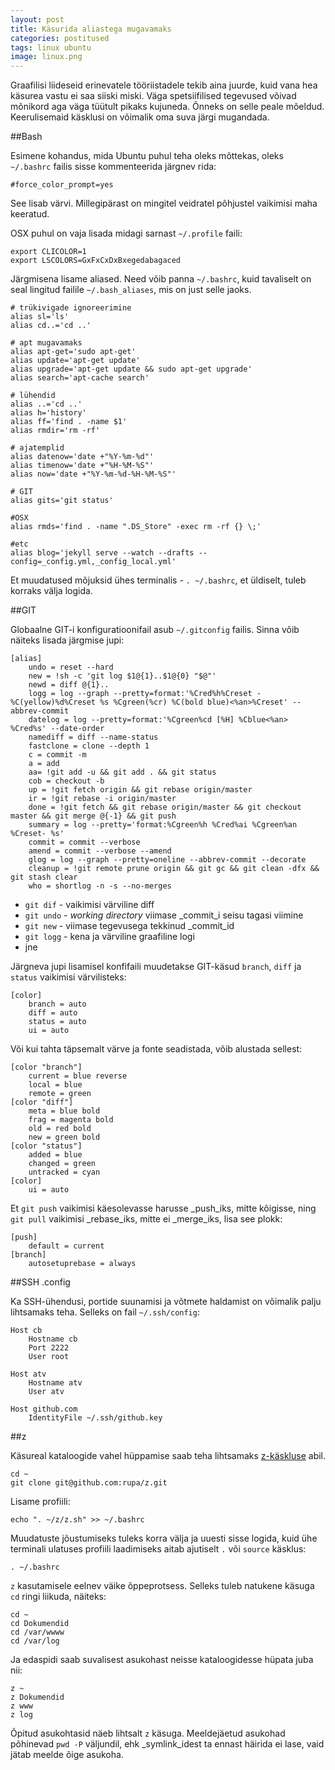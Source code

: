 ```yaml
---
layout: post
title: Käsurida aliastega mugavamaks
categories: postitused
tags: linux ubuntu
image: linux.png
---
```

Graafilisi liideseid erinevatele tööriistadele tekib aina juurde, kuid vana hea käsurea vastu ei saa siiski miski. Väga spetsiifilised tegevused võivad mõnikord aga väga tüütult pikaks kujuneda. Õnneks on selle peale mõeldud. Keerulisemaid käsklusi on võimalik oma suva järgi mugandada.


##Bash

Esimene kohandus, mida Ubuntu puhul teha oleks mõttekas, oleks `~/.bashrc` failis sisse kommenteerida järgnev rida:

    #force_color_prompt=yes

See lisab värvi. Millegipärast on mingitel veidratel põhjustel vaikimisi maha keeratud.

OSX puhul on vaja lisada midagi sarnast `~/.profile` faili:

    export CLICOLOR=1
    export LSCOLORS=GxFxCxDxBxegedabagaced

Järgmisena lisame aliased. Need võib panna `~/.bashrc`, kuid tavaliselt on seal lingitud failile `~/.bash_aliases`, mis on just selle jaoks.

    # trükivigade ignoreerimine
    alias sl='ls'
    alias cd..='cd ..'

    # apt mugavamaks
    alias apt-get='sudo apt-get'
    alias update='apt-get update'
    alias upgrade='apt-get update && sudo apt-get upgrade'
    alias search='apt-cache search'

    # lühendid
    alias ..='cd ..'
    alias h='history'
    alias ff='find . -name $1'
    alias rmdir='rm -rf'

    # ajatemplid
    alias datenow='date +"%Y-%m-%d"'
    alias timenow='date +"%H-%M-%S"'
    alias now='date +"%Y-%m-%d-%H-%M-%S"'

    # GIT
    alias gits='git status'

    #OSX
    alias rmds='find . -name ".DS_Store" -exec rm -rf {} \;'

    #etc
    alias blog='jekyll serve --watch --drafts --config=_config.yml,_config_local.yml'

Et muudatused mõjuksid ühes terminalis - `. ~/.bashrc`, et üldiselt, tuleb korraks välja logida.


##GIT

Globaalne GIT-i konfiguratioonifail asub `~/.gitconfig` failis. Sinna võib näiteks lisada järgmise jupi:

    [alias]
        undo = reset --hard
        new = !sh -c 'git log $1@{1}..$1@{0} "$@"'
        newd = diff @{1}..
        logg = log --graph --pretty=format:'%Cred%h%Creset -%C(yellow)%d%Creset %s %Cgreen(%cr) %C(bold blue)<%an>%Creset' --abbrev-commit
        datelog = log --pretty=format:'%Cgreen%cd [%H] %Cblue<%an> %Cred%s' --date-order
        namediff = diff --name-status
        fastclone = clone --depth 1
        c = commit -m
        a = add
        aa= !git add -u && git add . && git status
        cob = checkout -b
        up = !git fetch origin && git rebase origin/master
        ir = !git rebase -i origin/master
        done = !git fetch && git rebase origin/master && git checkout master && git merge @{-1} && git push
        summary = log --pretty='format:%Cgreen%h %Cred%ai %Cgreen%an %Creset- %s'
        commit = commit --verbose
        amend = commit --verbose --amend
        glog = log --graph --pretty=oneline --abbrev-commit --decorate
        cleanup = !git remote prune origin && git gc && git clean -dfx && git stash clear
        who = shortlog -n -s --no-merges

* `git dif` - vaikimisi värviline diff
* `git undo` - _working directory_ viimase _commit_i seisu tagasi viimine
* `git new` - viimase tegevusega tekkinud _commit_id
* `git logg` - kena ja värviline graafiline logi
* jne

Järgneva jupi lisamisel konfifaili muudetakse GIT-käsud `branch`, `diff` ja `status` vaikimisi värvilisteks:

    [color]
        branch = auto
        diff = auto
        status = auto
        ui = auto

Või kui tahta täpsemalt värve ja fonte seadistada, võib alustada sellest:

    [color "branch"]
        current = blue reverse
        local = blue
        remote = green
    [color "diff"]
        meta = blue bold
        frag = magenta bold
        old = red bold
        new = green bold
    [color "status"]
        added = blue
        changed = green
        untracked = cyan
    [color]
        ui = auto

Et `git push` vaikimisi käesolevasse harusse _push_iks, mitte kõigisse, ning `git pull` vaikimisi _rebase_iks, mitte ei _merge_iks, lisa see plokk:

    [push]
        default = current
    [branch]
        autosetuprebase = always


##SSH .config

Ka SSH-ühendusi, portide suunamisi ja võtmete haldamist on võimalik palju lihtsamaks teha. Selleks on fail `~/.ssh/config`:

    Host cb
        Hostname cb
        Port 2222
        User root

    Host atv
        Hostname atv
        User atv

    Host github.com
        IdentityFile ~/.ssh/github.key


##z

Käsureal kataloogide vahel hüppamise saab teha lihtsamaks [z-käskluse](https://github.com/rupa/z) abil.

    cd ~
    git clone git@github.com:rupa/z.git

Lisame profiili:

    echo ". ~/z/z.sh" >> ~/.bashrc

Muudatuste jõustumiseks tuleks korra välja ja uuesti sisse logida, kuid ühe terminali ulatuses profiili laadimiseks aitab ajutiselt `.` või `source` käsklus:

    . ~/.bashrc

`z` kasutamisele eelnev väike õppeprotsess. Selleks tuleb natukene käsuga `cd` ringi liikuda, näiteks:

    cd ~
    cd Dokumendid
    cd /var/wwww
    cd /var/log

Ja edaspidi saab suvalisest asukohast neisse kataloogidesse hüpata juba nii:

    z ~
    z Dokumendid
    z www
    z log

Õpitud asukohtasid näeb lihtsalt `z` käsuga. Meeldejäetud asukohad põhinevad `pwd -P` väljundil, ehk _symlink_idest ta ennast häirida ei lase, vaid jätab meelde õige asukoha.

